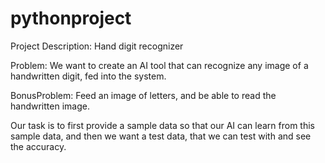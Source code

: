 # pythonproject


Project Description: Hand digit recognizer

Problem: We want to create an AI tool that can recognize any image of a handwritten digit, fed into the system.

BonusProblem: Feed an image of letters, and be able to read the handwritten image.

Our task is to first provide a sample data so that our AI can learn from this sample data, and then we want a test data, that we can test with and see the accuracy.
